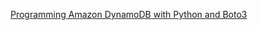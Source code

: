 [Programming Amazon DynamoDB with Python and Boto3](https://docs.aws.amazon.com/amazondynamodb/latest/developerguide/programming-with-python.html)
